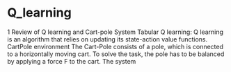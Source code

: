 # Q_learning
1 Review of Q learning and Cart-pole System
Tabular Q learning:
Q learning is an algorithm that relies on updating its state-action value functions.
CartPole environment
The Cart-Pole consists of a pole, which is connected to a horizontally moving cart. To
solve the task, the pole has to be balanced by applying a force F to the cart. The system
